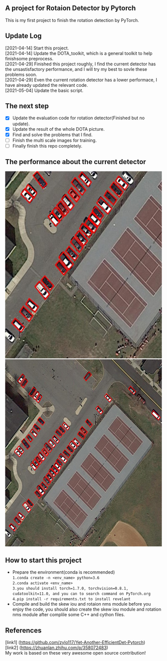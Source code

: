 ## A project for Rotaion Detector by Pytorch  
This is my first project to finish the rotation detection by PyTorch.  
## Update Log  
[2021-04-14] Start this project.  
[2021-04-14] Update the DOTA_toolkit, which is a general toolkit to help finishsome preprocess.  
[2021-04-29] Finished this project roughly, I find the current detector has the unsastisfactory performance, and I will try my best to sovle these problems soon.  
[2021-04-29] Even the current rotation detector has a lower performace, I have already updated the relevant code.  
[2021-05-04] Update the basic script.  
## The next step  
- [X] Update the evaluation code for rotation detector(Finished but no update).  
- [X] Update the result of the whole DOTA picture.  
- [X] Find and solve the problems that I find.  
- [ ] Finish the multi scale images for training.  
- [ ] Finally finish this repo completely.  
## The performance about the current detector  
<img src="https://github.com/HsLOL/Rotation-EfficientDet-D0/blob/master/ShowResult/showresult.jpg" width="600" height="600"/>  

<img src="https://github.com/HsLOL/Rotation-EfficientDet-D0/blob/master/ShowResult/Merged.jpg" width="600" height="600"/>


## How to start this project  
* Prepare the environment(conda is recommended)  
`1.conda create -n <env_name> python=3.6`  
`2.conda activate <env_name>`  
`3.you should install torch=1.7.0, torchvision=0.8.1, cudatoolkit=11.0, and you can to search command on PyTorch.org`  
`4.pip install -r requirements.txt to install revelant`  
* Compile and build the skew iou and rotaion nms module
before you enjoy the code, you should also create the skew iou module and rotation nms module after complile some C++ and cython files.  
## References  
[link1] (https://github.com/zylo117/Yet-Another-EfficientDet-Pytorch)  
[link2] (https://zhuanlan.zhihu.com/p/358072483)  
My work is based on these very awesome open source contribution!
